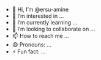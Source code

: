- 👋 Hi, I’m @ersu-amine
- 👀 I’m interested in ...
- 🌱 I’m currently learning ...
- 💞️ I’m looking to collaborate on ...
- 📫 How to reach me ...
- 😄 Pronouns: ...
- ⚡ Fun fact: ...

<!---
ersu-amine/ersu-amine is a ✨ special ✨ repository because its `README.md` (this file) appears on your GitHub profile.
You can click the Preview link to take a look at your changes.
--->
